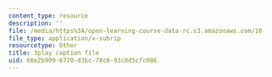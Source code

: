 ```yaml
---
content_type: resource
description: ''
file: /media/https%3A/open-learning-course-data-rc.s3.amazonaws.com/10-34-numerical-methods-applied-to-chemical-engineering-fall-2015/66e2b9096770d3bc78c893c8d5cfc086_M19mzHT8JM4.srt
file_type: application/x-subrip
resourcetype: Other
title: 3play caption file
uid: 66e2b909-6770-d3bc-78c8-93c8d5cfc086
---
```

